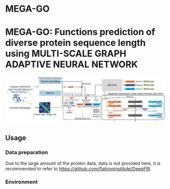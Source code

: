 # MEGA-GO
# MEGA-GO: Functions prediction of diverse protein sequence length using MULTI-SCALE GRAPH ADAPTIVE NEURAL NETWORK
![image](https://github.com/Cheliosoops/MEGA-GO/blob/main/model.png)
## Usage
### Data preparation
Due to the large amount of the protein data, data is not provided here, it is recommended to refer to https://github.com/flatironinstitute/DeepFRI.
### Environment
